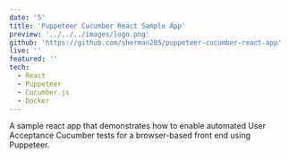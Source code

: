 ```yaml
---
date: '5'
title: 'Puppeteer Cucumber React Sample App'
preview: '../../../images/logo.png'
github: 'https://github.com/sherman205/puppeteer-cucumber-react-app'
live: ''
featured: ''
tech:
  - React
  - Puppeteer
  - Cucumber.js
  - Docker
---
```

A sample react app that demonstrates how to enable automated User Acceptance Cucumber tests for a browser-based front end using Puppeteer.